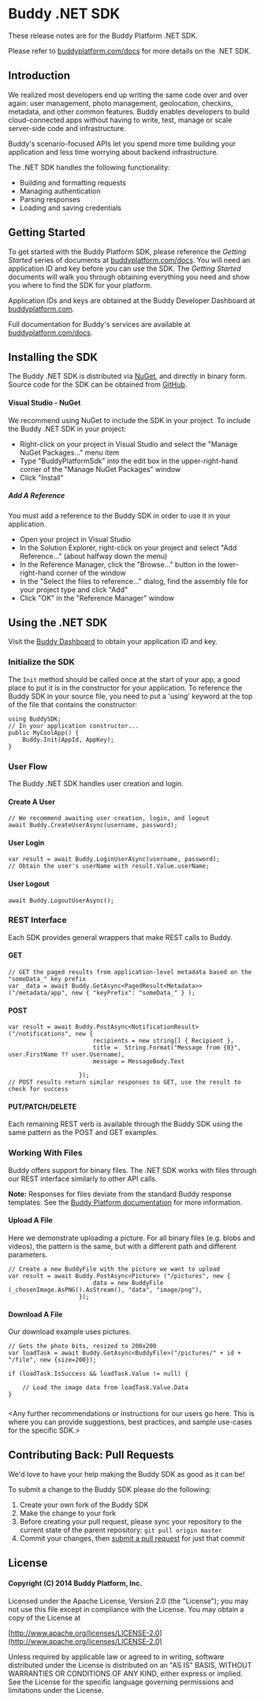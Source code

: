 # Buddy .NET SDK
These release notes are for the Buddy Platform .NET SDK.

Please refer to [buddyplatform.com/docs](https://buddyplatform.com/docs) for more details on the .NET SDK.

## Introduction

We realized most developers end up writing the same code over and over again: user management, photo management, geolocation, checkins, metadata, and other common features. Buddy enables developers to build cloud-connected apps without having to write, test, manage or scale server-side code and infrastructure.

Buddy's scenario-focused APIs let you spend more time building your application and less time worrying about backend infrastructure.

The .NET SDK handles the following functionality:

* Building and formatting requests
* Managing authentication
* Parsing responses
* Loading and saving credentials

## Getting Started

To get started with the Buddy Platform SDK, please reference the _Getting Started_ series of documents at [buddyplatform.com/docs](https://buddyplatform.com/docs). You will need an application ID and key before you can use the SDK. The _Getting Started_ documents will walk you through obtaining everything you need and show you where to find the SDK for your platform.

Application IDs and keys are obtained at the Buddy Developer Dashboard at [buddyplatform.com](https://buddyplatform.com/login).

Full documentation for Buddy's services are available at [buddyplatform.com/docs](https://buddyplatform.com/docs).

## Installing the SDK

The Buddy .NET SDK is distributed via [NuGet](https://www.nuget.org/packages/BuddyPlatformSdk/), and directly in binary form. Source code for the SDK can be obtained from [GitHub](https://github.com/).

#### Visual Studio - NuGet

We recommend using NuGet to include the SDK in your project. To include the Buddy .NET SDK in your project:
* Right-click on your project in Visual Studio and select the "Manage NuGet Packages..." menu item
* Type "BuddyPlatformSdk" into the edit box in the upper-right-hand corner of the "Manage NuGet Packages" window
* Click "Install"

##### Add A Reference

You must add a reference to the Buddy SDK in order to use it in your application.
* Open your project in Visual Studio
* In the Solution Explorer, right-click on your project and select "Add Reference..." (about halfway down the menu)
* In the Reference Manager, click the "Browse..." button in the lower-right-hand corner of the window
* In the "Select the files to reference..." dialog, find the assembly file for your project type and click "Add"
* Click "OK" in the "Reference Manager" window

## Using the .NET SDK

Visit the [Buddy Dashboard](https://buddyplatform.com) to obtain your application ID and key.

### Initialize the SDK

The `Init` method should be called once at the start of your app, a good place to put it is in the constructor for your application. To reference the Buddy SDK in your source file, you need to put a 'using' keyword at the top of the file that contains the constructor:

    using BuddySDK;
    // In your application constructor...
    public MyCoolApp() {
        Buddy.Init(AppId, AppKey);
    }

### User Flow

The Buddy .NET SDK handles user creation and login.

#### Create A User
    
    // We recommend awaiting user creation, login, and logout
    await Buddy.CreateUserAsync(username, password);

#### User Login

    var result = await Buddy.LoginUserAsync(username, password);
    // Obtain the user's userName with result.Value.userName;

#### User Logout

    await Buddy.LogoutUserAsync();

### REST Interface

Each SDK provides general wrappers that make REST calls to Buddy.

#### GET

    // GET the paged results from application-level metadata based on the "someData_" key prefix
    var _data = await Buddy.GetAsync<PagedResult<Metadata>>("/metadata/app", new { "keyPrefix": "someData_" } );

#### POST

    var result = await Buddy.PostAsync<NotificationResult>("/notifications", new {
					        recipients = new string[] { Recipient },
					        title =  String.Format("Message from {0}", user.FirstName ?? user.Username), 
					        message = MessageBody.Text
					        
					    });
	// POST results return similar responses to GET, use the result to check for success

#### PUT/PATCH/DELETE

Each remaining REST verb is available through the Buddy SDK using the same pattern as the POST and GET examples.

### Working With Files

Buddy offers support for binary files. The .NET SDK works with files through our REST interface similarly to other API calls.

**Note:** Responses for files deviate from the standard Buddy response templates. See the [Buddy Platform documentation](https://buddyplatform.com/docs) for more information.

#### Upload A File

Here we demonstrate uploading a picture. For all binary files (e.g. blobs and videos), the pattern is the same, but with a different path and different parameters.

    // Create a new BuddyFile with the picture we want to upload
    var result = await Buddy.PostAsync<Picture> ("/pictures", new {
                            data = new BuddyFile (_chosenImage.AsPNG().AsStream(), "data", "image/png"),
                        });

#### Download A File

Our download example uses pictures.

    // Gets the photo bits, resized to 200x200
    var loadTask = await Buddy.GetAsync<BuddyFile>("/pictures/" + id + "/file", new {size=200});

    if (loadTask.IsSuccess && loadTask.Value != null) {
        
        // Load the image data from loadTask.Value.Data
    }

### <Remaining SDK-specific Instructions>

<Any further recommendations or instructions for our users go here. This is where you can provide suggestions, best practices, and sample use-cases for the specific SDK.>

## Contributing Back: Pull Requests

We'd love to have your help making the Buddy SDK as good as it can be!

To submit a change to the Buddy SDK please do the following:

1. Create your own fork of the Buddy SDK
2. Make the change to your fork
3. Before creating your pull request, please sync your repository to the current state of the parent repository: `git pull origin master`
4. Commit your changes, then [submit a pull request](https://help.github.com/articles/using-pull-requests) for just that commit

## License

#### Copyright (C) 2014 Buddy Platform, Inc.

Licensed under the Apache License, Version 2.0 (the "License"); you may not
use this file except in compliance with the License. You may obtain a copy of
the License at

  [http://www.apache.org/licenses/LICENSE-2.0](http://www.apache.org/licenses/LICENSE-2.0)

Unless required by applicable law or agreed to in writing, software
distributed under the License is distributed on an "AS IS" BASIS, WITHOUT
WARRANTIES OR CONDITIONS OF ANY KIND, either express or implied. See the
License for the specific language governing permissions and limitations under
the License.

